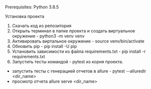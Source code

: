Prerequisites: Python 3.8.5

Установка проекта
1. Скачать код из репозитория
2. Открыть терминал в папке проекта и создать виртуальное окружение - python3 -m venv venv
3. Активировать виртальное окружение - source venv/bin/activate
4. Обновить pip - pip install -U pip
5. Установить зависимости из файла requirements.txt - pip install -r requirements.txt
6. Запустить тесты командой - pytest из корня проекта.
 - запустить тесты с генерацией отчетов в allure - pytest --alluredir <dir_name>
 - просмотр отчета allure serve <dir_name>
